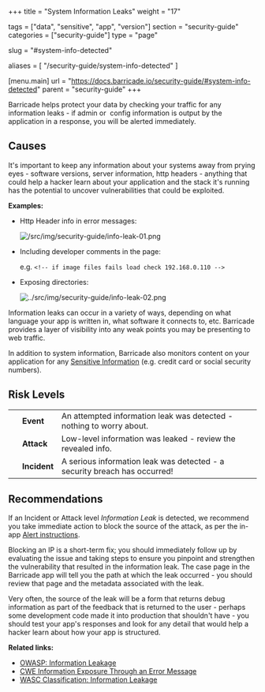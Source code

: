 +++
title = "System Information Leaks"
weight = "17"

tags = ["data", "sensitive", "app", "version"]
section = "security-guide"
categories = ["security-guide"]
type = "page"

slug = "#system-info-detected"

aliases = [
    "/security-guide/system-info-detected"
]

[menu.main]
    url = "https://docs.barricade.io/security-guide/#system-info-detected"
    parent = "security-guide"
+++

Barricade helps protect your data by checking your traffic for any information leaks - if admin or  config information is output by the application in a response, you will be alerted immediately.

## Causes

It's important to keep any information about your systems away from prying eyes - software versions, server information, http headers - anything that could help a hacker learn about your application and the stack it's running has the potential to uncover vulnerabilities that could be exploited.

**Examples:**

*   Http Header info in error messages:  

    ![/src/img/security-guide/info-leak-01.png](../src/img/security-guide/info-leak-01.png)  

*   Including developer comments in the page:  

    e.g. `<!-- if image files fails load check 192.168.0.110 -->`   

*   Exposing directories:  

    ![../src/img/security-guide/info-leak-02.png](../src/img/security-guide/info-leak-02.png)

Information leaks can occur in a variety of ways, depending on what language your app is written in, what software it connects to, etc. Barricade provides a layer of visibility into any weak points you may be presenting to web traffic.

In addition to system information, Barricade also monitors content on your application for any [Sensitive Information](#sensitive-info-detected) (e.g. credit card or social security numbers). 

## Risk Levels

<table class="risk">
<tbody>
<tr>
<td><em> </em></td>
<td><strong>Event</strong></td>
<td>An attempted information leak was detected - nothing to worry about.</td>
<td> </td>
</tr>
<tr>
<td><em> </em></td>
<td><strong>Attack</strong></td>
<td>Low-level information was leaked - review the revealed info.</td>
</tr>
<tr>
<td><em> </em></td>
<td><strong>Incident</strong></td>
<td>A serious information leak was detected - a security breach has occurred!</td>
</tr>
</tbody>
</table>

## Recommendations

If an Incident or Attack level _Information Leak_ is detected, we recommend you take immediate action to block the source of the attack, as per the in-app [Alert instructions](https://app.barricade.io/alert). 

Blocking an IP is a short-term fix; you should immediately follow up by evaluating the issue and taking steps to ensure you pinpoint and strengthen the vulnerability that resulted in the information leak. The case page in the Barricade app will tell you the path at which the leak occurred - you should review that page and the metadata associated with the leak.

Very often, the source of the leak will be a form that returns debug information as part of the feedback that is returned to the user - perhaps some development code made it into production that shouldn't have - you should test your app's responses and look for any detail that would help a hacker learn about how your app is structured. 

**Related links:**

*   [OWASP: Information Leakage](https://www.owasp.org/index.php/Information_Leakage)
*   [CWE Information Exposure Through an Error Message](https://cwe.mitre.org/data/definitions/209.html)
*   [WASC Classification: Information Leakage](http://projects.webappsec.org/w/page/13246936/Information%20Leakage)